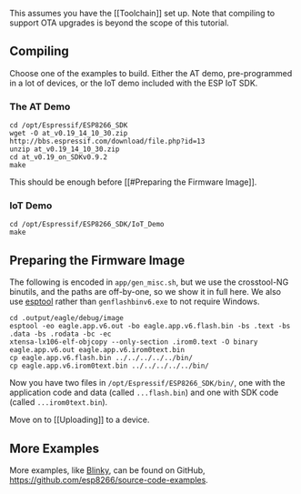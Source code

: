 This assumes you have the [[Toolchain]] set up. Note that compiling to support OTA upgrades is beyond the scope of this tutorial.

## Compiling
Choose one of the examples to build. Either the AT demo, pre-programmed in a lot of devices, or the IoT demo included with the ESP IoT SDK.

### The AT Demo
```
cd /opt/Espressif/ESP8266_SDK
wget -O at_v0.19_14_10_30.zip http://bbs.espressif.com/download/file.php?id=13
unzip at_v0.19_14_10_30.zip
cd at_v0.19_on_SDKv0.9.2
make
```
This should be enough before [[#Preparing the Firmware Image]].

### IoT Demo
```
cd /opt/Espressif/ESP8266_SDK/IoT_Demo
make
```

## Preparing the Firmware Image
The following is encoded in `app/gen_misc.sh`, but we use the crosstool-NG binutils, and the paths are off-by-one, so we show it in full here. We also use [esptool](https://github.com/tommie/esptool-ck) rather than `genflashbinv6.exe` to not require Windows.

```
cd .output/eagle/debug/image
esptool -eo eagle.app.v6.out -bo eagle.app.v6.flash.bin -bs .text -bs .data -bs .rodata -bc -ec
xtensa-lx106-elf-objcopy --only-section .irom0.text -O binary eagle.app.v6.out eagle.app.v6.irom0text.bin
cp eagle.app.v6.flash.bin ../../../../../bin/
cp eagle.app.v6.irom0text.bin ../../../../../bin/
```

Now you have two files in `/opt/Espressif/ESP8266_SDK/bin/`, one with the application code and data (called `...flash.bin`) and one with SDK code (called `...irom0text.bin`).

Move on to [[Uploading]] to a device.

## More Examples
More examples, like [Blinky](https://github.com/esp8266/source-code-examples/tree/master/blinky), can be found on GitHub, https://github.com/esp8266/source-code-examples.